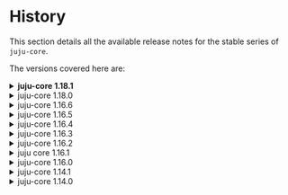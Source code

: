 # History

This section details all the available release notes for the stable series of
`juju-core`.

The versions covered here are:

<details id="1.18.1"><summary><strong>juju-core 1.18.1</strong></summary>
<p>A new stable release of Juju, juju-core 1.18.1, is now available.
This release replaces 1.18.0.</p>
<h4>Getting Juju</h4>
<p>juju-core 1.18.1 is available in trusty and backported to earlier
series in the following PPA <a href="https://launchpad.net/%7Ejuju/+archive/stable">https://launchpad.net/~juju/+archive/stable</a></p><p>If you use the local provider, be sure to install the juju-local package
if it is not already installed. Juju's local requirements have changed.
Upgrading local juju environments without the juju-local package is not
advised.</p>
<h4>Notable</h4>
<ul><li>Working with Ubuntu 12.04 Precise and 14.04 Trusty</li></ul>
<h4>Resolved issues</h4>
<ul>
<li>Juju upgrade-juju 1.16.6 -&gt; 1.18 (tip) fails
Lp 1299802</li>
<li>Peer relation disappears during upgrade of juju
Lp 303697</li>
<li>The public-address changed to internal bridge after juju-upgrade
Lp 1303735</li>
<li>juju cannot downgrade to same major.minor version with earlier
patch number
Lp 1306296</li>
<li>Juju 1.18.0, can not deploy local charms without series
Lp 1303880</li>
<li>Juju scp no longer allows multiple extra arguments to pass through
Lp 1306208</li>
<li>Juju tests fail with release version number 1.18.0
Lp 1302313</li>
<li>Charm store tests do not pass with juju-mongodb
Lp 1304770</li>
</ul>
<h4>Working with Ubuntu 12.04 Precise and 14.04 Trusty</h4>
<p>Juju 1.18.x is the first Juju that is aware of two Ubuntu LTS releases.
In the past, when bootstrapping the state-server or deploying a charm,
Juju selected Ubuntu 12.04 Precise when the serie was not specified. If
you care about the version of Ubuntu used, then you want to specify the
series</p><p>You can specify the series of the state-server and set the default charm
series by adding "default-series" to environments.yaml. Setting
"default-series" is the only way to specify the series of the
state-server (bootstrap node). For example, if your local machine is
Ubuntu 14.04 trusty, but your organisation only supports Ubuntu 12.04
Precise in the cloud, you can add this to your environment in
environments.yaml:</p>
<pre class="prettyprint">
default-series: precise
</pre>
<p>
There are many ways to specify the series to deploy with a charm. In
most cases you don't need to. When you don't specify a series, Juju
checks the environment's "default-series", and if that isn't set, Juju
asks the charm store to select the best series to deploy with the charm.
The series of the state-server does not restrict the series of the
charm. You can use the best series for a charm when deploying a service.</p>
<p>When working with local charms, Juju cannot fall back to the charm
store, it falls back to the environment's "default-series". You must
specify the series in the environment or when deploying the charm. If
your environment is running, you can add "default-series" like so:</p>
<pre>juju set-environment default-series=precise</pre>
<p>These commands choose Ubuntu 12.04 Precise when "default-series" is set
to "precise" in the environment:</p>
<pre class="prettyprint">
juju deploy cs:precise/mysql
juju deploy precise/mysql
juju deploy mysql
juju deploy local:precise/mysql
juju deploy loca:mysql
</pre>

</details>
<details id="1.18.0"><summary>juju-core 1.18.0</summary>
<p>A new stable release of Juju, juju-core 1.18.0, is now available.
This release replaces 1.16.6.</p>
<h4 id="getting-juju">Getting Juju</h4>
<p>juju-core 1.18.0 is available in trusty and backported to earlier
series in the following PPA
  <a href="https://launchpad.net/%7Ejuju/+archive/stable">https://launchpad.net/~juju/+archive/stable</a></p><p>If you use the local provider, be sure to install the juju-local package
if it is not already installed. Juju’s local requirements have changed.
Upgrading local juju environments without the juju-local package is not
advised.</p>
<h4 id="new-and-notable">New and Notable</h4>

<ul>
<li>Support for proxies</li>
<li>Managing authorised ssh keys</li><li>Backup and restore the state-server (bootstrap node)</li><li>Run arbitrary commands on some or all instances</li>
<li>Use metadata generate-tools instead of sync-tools to generated
simple streams metadata</li>
<li>The bootstrap --source option was replaced with --metadata-source</li>
<li>Timeouts for bootstrap are configurable for environments</li>
<li>Bootstrapping the local provider for lxc no longer requires sudo</li>
<li>Juju local provider can use clone for faster LXC</li>
<li>Juju now supports juju-mongodb, a mongodb tuned for juju’s needs</li>
<li>The &quot;null&quot; provider is now called &quot;manual&quot; in the juju config.</li>
<li>The destroy-environment command requires the environment name</li>
<li>Juju unset-env</li>
<li>Juju retry-provisioning</li>
<li>Bash completions include flags, machines, services, and units</li>
</ul>

<h4 id="resolved-issues">Resolved issues</h4>

<ul>
<li>--upload-tools failure preventing bootstrap completing.
Lp 1239558</li><li>Invalid SSL certificate after rebootstrapping.
Lp 1130255</li><li>Killing instance outside of juju, doesn&#39;t get noticed.
Lp 1205451</li><li>Juju bootstrap fails with openstack provider (failed unmarshaling the
response body)
Lp 1209003</li><li>Manual provider bootstrap fails with error about sftp scheme.
Lp 1235717</li><li>Manual provider doesn&#39;t install mongo from the cloud archive.
Lp 1238934</li><li>Manual provider uses reverse-lookup result instead of &quot;bootstrap-host&quot;
Lp 1246905</li><li>Manual provider requires that machines have DNS records.
Lp 1254629</li><li>Juju broken with OpenStack Havana for tenants with multiple networks.
Lp 1241674</li><li>Juju destroy-environment no longer returns error when no environment
exists
Lp 1225238</li><li>Local provider isn&#39;t usable after an old environment has been
destroyed
Lp 1238541</li><li>Manual provider client cache prevents reuse of env by name
Lp 1238948</li><li>destroy-environment no longer removes .jenv
Lp 1246343</li><li>Manual bootstrap / provisioning does not add the ubuntu user
Lp 1261343</li><li>Concurrent charm deployments corrupts deployments
Lp 1067979</li><li>Juju status reports &#39;missing&#39; instance-state when not run as root
Lp 1237259</li><li>Juju uses tools for the wrong architecture when unable to find correct
tools
Lp 1227722</li><li>Call to relation-get failing with &#39;permission denied&#39;
Lp 1239681</li></ul>

<h3 id="support-for-proxies">Support for proxies</h3>
<p>Proxies can now be configured for the providers in the environments.yaml
file, or added to an existing environment using &quot;juju set-env&quot; The
configuration options are:</p><div class="highlight"><pre><span class="o">-</span> <span class="n">http</span><span class="o">-</span><span class="n">proxy</span>
<span class="o">-</span> <span class="n">https</span><span class="o">-</span><span class="n">proxy</span>
<span class="o">-</span> <span class="n">ftp</span><span class="o">-</span><span class="n">proxy</span>
<span class="o">-</span> <span class="n">no</span><span class="o">-</span><span class="n">proxy</span>
</pre></div><p>The protocol-specific options accept a URL. The &quot;no-proxy&quot; option
accepts a comma-separated list of host names or addresses.</p><p>The proxy options are exported in all hook execution contexts, and also
available in the shell through &quot;juju ssh&quot; or &quot;juju run&quot;.</p><p>There are three additional proxy options specific for apt. These are set
to be the same as the non-apt proxy values, but can be overridden
independently:</p><div class="highlight"><pre><span class="o">-</span> <span class="n">apt</span><span class="o">-</span><span class="n">http</span><span class="o">-</span><span class="n">proxy</span>
<span class="o">-</span> <span class="n">apt</span><span class="o">-</span><span class="n">https</span><span class="o">-</span><span class="n">proxy</span>
<span class="o">-</span> <span class="n">apt</span><span class="o">-</span><span class="n">ftp</span><span class="o">-</span><span class="n">proxy</span>
</pre>

<p>For example, with a squid-deb-proxy running on a laptop, you can specify
the apt-http-proxy to use it for the containers by specifying the host
machine’s network-bridge:</p>
<pre class="prettyprint">apt-http-proxy: http://10.0.3.1:8000</pre>

<h3 id="managing-authorised-ssh-keys">Managing authorised ssh keys</h3>
<p>Juju&#39;s ssh key management allows people other than the person who
bootstrapped an environment to ssh into Juju machines/nodes.
The authorised-keys command accepts 4 subcommands:</p>
<ul>
<li>add - add ssh keys for a Juju user</li><li>delete - delete ssh keys for a Juju user</li><li>list - list ssh keys for a Juju user</li><li>import - import Launchpad or Github ssh keys</li></ul>
<p><code>import</code> can be used in clouds with open networks to pull ssh keys from
Launchpad or Github. For example:</p><div class="highlight"><pre><span class="n">juju</span> <span class="n">authorised</span><span class="o">-</span><span class="n">keys</span> <span class="n">import</span> <span class="n">lp</span><span class="o">:</span><span class="n">wallyworld</span>
</pre></div><p><code>add</code> can be used to import the provided key, which is necessary for
clouds that do not have internet access.</p><p>Use the key fingerprint or comment to specify which key to delete.
You can find the fingerprint for a key using <code>ssh-keygen</code>.</p><p>Juju cannot not manage existing keys on manually provisioned machines.
Juju will prepend &quot;Juju:&quot; to the comments of all keys that it adds to a
machine. These are the only keys it can &quot;list&quot; or &quot;delete&quot;.</p><p>Note that keys are global and grant access to all machines. When a key
is added, it is propagated to all machines in the environment. When a
key is deleted, it is removed from all machines. You can learn more
details by running &quot;juju authorised-keys --help&quot;.</p>
<h3 id="backup-and-restore-state-server-(bootstrap-node)">Backup and restore state-server (bootstrap node)</h3>
<p>Juju provides backup and restore commands to recover the juju
state-server in case or failure. The juju backup command creates a
tarball of the state-server’s configuration, keys, and environment data.</p>
<pre class="prettyprint">
juju switch my-env
juju backup
</pre>
<p>The juju restore command creates a new juju bootstrap instance using a
backup file. It updates the existing instances in the environment to
recognise the new state-server. The command ensures the state-server is
not running before it creates the replacement. As with the normal
bootstrap command, you can pass --constraints to setup the new
state-server.</p>
<pre class="prettyprint">
juju switch my-env
juju restore juju-backup-2014-02-21.tgz
</pre>
<p>You can learn more details by running &quot;juju restore --help&quot;.</p>
<h3 id="run-arbitrary-commands-on-some-or-all-instances">Run arbitrary commands on some or all instances</h3>
<p>The run command can be used by devops or scripts to inspect or do
work on services, units, or machines. Commands for services or units
are executed in a hook context. Charm authors can use the run
command to develop and debug scripts that run in hooks.</p><p>For example, to run <code>uname</code> on every instance:</p>
<pre class="prettyprint">
juju run "uname -a" --all
</pre>
<p>Or to run uptime on some instances:</p>
<pre class="prettyprint">
juju run "uptime" --machine=2
juju run "uptime" --service=mysql
</pre>
<p>You can learn more details by running <code>juju run --help</code>.</p>

<h3 id="use-metadata-generate-tools">Use metadata generate-tools instead of sync-tools to generate simplestreams metadata</h3>
<p>The <code>sync-tools</code> command previously generated simple streams metadata for
local juju tools when provided with the --destination option. This is no
longer the case. You can create the simple streams metadata for tools
thusly:

<pre class="prettyprint">
mkdir -p $MY_DIR/tools/streams/v1
mkdir -p $MY_DIR/tools/releases
cp $PUBLIC_TOOLS/*tgz $MY_DIR/tools/releases
juju metadata generate-tools -d $MY_DIR
</pre>

<p>Upload the tools directory to your private cloud. Set the
tools-metadata-url option in the environment’s yaml to point to the
tools URL. For more details, run &quot;juju metadata --help&quot;.</p><p>The bootstrap --source option was replaced with --metadata-source</p><p>The juju bootstrap command previously accepted the --source option which
was the local path to a directory of juju tools. The bootstrap command
now has a --metadata-source option that accepts the local path to simple
streams metadata and tools. If your workflow previously was to download
the juju tools to a local directory, then bootstrap with the --source
option to upload the tools to your environment, you need to run &quot;juju
metadata generate-tools&quot; per the previous section. For more details,
run &quot;juju bootstrap --help&quot;.</p>
<h3 id="timeouts-for-bootstrap-are-configurable-for-environments.">Timeouts for bootstrap are configurable for environments.</h3>
<p>Environments that need more time to provision an instance can configure
3 options the environments.yaml. MAAS environments often need to set
bootstrap-timeout to 1800.</p>
<ul>
<li>bootstrap-timeout (default: 600s)</li><li>bootstrap-retry-delay (default: 5s)</li><li>bootstrap-addresses-delay (default: 10s)</li></ul>

<h3 id="bootstrapping-the-local-provider-for-lxc-no-longer-requires-sudo">Bootstrapping the local-provider for lxc no longer requires sudo</h3>
<p>The Juju bootstrap command cannot be run as root. Bootstrap will prompt
for a password to use sudo as needed to set up the environment. This
addresses several issues that arose because the owner and permissions of
the local environment files were different from the owner of the
process. The juju status command for example now reports the status of
the machines without the need to run it with sudo.</p><p>If you have used the local provider before, you may need to manually
clean up some files that are still owned by root. The environment’s jenv
file commonly needs to be removed. If your local environment is named
&quot;local&quot; then there may be a local.jenv owned by root with the JUJU_HOME
directory (~/.juju). After the local environment is destroyed, you can
remove the file like this</p><div class="highlight"><pre><span class="err">$</span> <span class="n">sudo</span> <span class="n">rm</span> <span class="o">~/</span><span class="p">.</span><span class="n">juju</span><span class="o">/</span><span class="n">environments</span><span class="o">/</span><span class="n">local</span><span class="p">.</span><span class="n">jenv</span>
</pre></div><p>Juju local provider can use clone for faster LXC</p><p>The local provider can use lxc-clone to create the containers used as
machines. This feature is controlled by the &quot;lxc-clone&quot; option. The
default is &quot;true&quot; for Trusty and above, and &quot;false&quot; for earlier Ubuntu
releases. You can try to use lxc-clone on earlier releases, but it is
not a supported. It may well work. You can enable lxc-clone in
environments.yaml thusly:</p><div class="highlight"><pre><span class="n">lxc</span><span class="o">-</span><span class="n">clone</span><span class="o">:</span> <span class="nb">true</span>
</pre></div><p>The local provider is btrfs-aware. If your LXC directory is on a btrfs
filesystem, the clones use snapshots and are much faster to create and
take up much less space. There is also support for using aufs as a
backing-store for the LXC clones, but there are some situations where
aufs doesn’t entirely behave as intuitively as one might expect, so this
must be turned on explicitly.</p>
<div class="highlight"><pre><span class="n">lxc</span><span class="o">-</span><span class="n">clone</span><span class="o">-</span><span class="n">aufs</span><span class="o">:</span> <span class="nb">true</span>
</pre></div><p>When using clone, the first machine to be created will create a
&quot;template&quot; machine that is used as the basis for the clones. This will
be called `juju-[series]-template`, so for a precise image, the name is
&quot;juju-precise-template&quot;. Do not modify or start this image while a
local provider environment is running because you cannot clone a running
lxc machine.</p>
<h3 id="juju-now-supports-juju-mongodb,-a-mongodb-tuned-for-juju’s-needs">Juju now supports juju-mongodb, a mongodb tuned for juju’s needs</h3>
<p>The Juju state-server (bootstrap node) prefers juju-mongodb. The package
is available in Ubuntu Trusty, the new db will be used when a Trusty
environment is bootstrapped. The juju-local package on Trusty will
install juju-mongodb if it is not already installed. Upgrades of the
juju-local package will continue to use mongodb-server to preserve
continuity with existing local environments.</p>
<h3 id="destroying-environments">Destroying environments</h3>
<p>The destroy-environment command requires you to specify the environment
name:</p><div class="highlight"><pre><span class="err">$</span> <span class="n">juju</span> <span class="n">destroy</span><span class="o">-</span><span class="n">environment</span> <span class="n">my</span><span class="o">-</span><span class="n">press</span><span class="o">-</span><span class="n">site</span>
</pre></div><p>Previously, destroy-environment would destroy the current environment,
which might not be the one you want to destroy.</p>
<h3 id="juju-unset-env">Juju unset-env</h3>
<p>The unset-env command allows you to reset one or more the environment
configuration attributes to its default value in a running Juju
instance. Attributes without defaults are removed. Attempting to
remove a required attribute with no default will result in an error.
Multiple attributes may be removed at once; keys are space-separated.</p><div class="highlight"><pre><span class="err">$</span> <span class="n">juju</span> <span class="n">unset</span><span class="o">-</span><span class="n">env</span>
</pre></div>
<h3 id="juju-retry-provisioning">Juju retry-provisioning</h3>
<p>You can use the retry-provisioning command in cases where deploying
services, adding units, or adding machines fails. The command allows you
to specify machines which should be retried to resolve errors reported
in status.</p><p>For example, after you deployed 100 units and machines, status reports
that machines 3, 27 and 57 could not be provisioned because of a rate
limit exceeded error. You can ask juju to retry:</p><div class="highlight"><pre><span class="err">$</span> <span class="n">juju</span> <span class="n">retry</span><span class="o">-</span><span class="n">provisioning</span> <span class="mi">3</span> <span class="mi">27</span> <span class="mi">5</span>
</pre></div>
<h3 id="bash-completions-include-flags,-machines,-services,-and-units">Bash completions include flags, machines, services, and units</h3>
<p>Bash command line completions are improved. Pressing the TAB key will
complete juju commands and their flags. Completion will also look up the
machines, services, and units in an environment and suggest them.</p><p>We encourage everyone to subscribe the mailing list at
<a href="mailto:juju-dev@lists.canonical.com">juju-dev@lists.canonical.com</a>, or join us on #juju-dev on freenode.</p>
</details>

<details id="1.16.6"><summary>juju-core 1.16.6</summary>
<p>A new stable release of Juju, juju-core 1.16.6, is now available.
This release replaces 1.16.5.</p>
<h4>Getting Juju</h4>
<p>juju-core 1.16.6 is available in trusty and backported to earlier
series in the following PPA <a href="https://launchpad.net/%7Ejuju/+archive/stable">https://launchpad.net/~juju/+archive/stable</a></p>
<h4>Resolved issues</h4>

<ul>
<li>Azure provider handles 307 temporary redirects poorly
Lp 1269835</li>
<li>Loading state on bootstrap ignores ssl-hostname-verification setting
Lp 1268913</li>
<li>Provide remove-* aliases for destroy-service and destroy-machine
Lp 1261628</li>
</ul><h4>Notable Changes</h4>
<p>This release addresses intermittent failures observed in recent weeks in Azure.
Users may have seen “(request failed...307: Temporary Redirect)” when issuing
juju commands.</p><p>The destroy-service and destroy-machine commands were renamed to remove-service
and remove-machine respectively. The commands are still available under their
old names; no scripts were harmed in the making of this release.</p>
</details>
<details id="1.16.5"><summary>juju-core 1.16.5</summary>
<p>A new stable release of Juju, juju-core 1.16.5, is now available.
This release replaces 1.16.4.</p>
<h4>Getting Juju</h4>
<p>juju-core 1.16.5 is available in trusty and backported to earlier
series in the following PPA <a href="https://launchpad.net/%7Ejuju/+archive/stable">https://launchpad.net/~juju/+archive/stable</a></p>
<h4>Resolved issues</h4>

<ul>
<li>service with no units stuck in lifecycle dying
Lp 1233457</li>
<li>destroy-machine --force
Lp 089291</li>
<li>destroy-machine --force plays badly with provisioner-safe-mode
Lp 1259473</li>
<li>API incompatibility: ERROR no such request "DestroyMachines" on Client
Lp 1252469</li>
<li>juju destroy-machine is incompatible in trunk vs 1.16
Lp 1253643</li>
<li>juju get give a "panic: index out of range" error
Lp 1227952</li>
<li>[maas] juju set-env fails after upgrading to 1.16.2+
Lp 1256179</li>
<li>juju destroy-environment destroys other environments
Lp 1257481</li>
</ul><h4>Notable Changes</h4>
<p>Juju may report the status of a service and machine that was terminated
outside of Juju. Juju did not notice that the machine is gone. This
release provides minor fixes to identify the case, and a feature to
explicitly tell juju that the machine is gone.</p><p>juju destroy-machine --force</p><p>The destroy-machine command will destroy the machine as needed, and
remove it from its list of available machines. Machines that are
responsible for the environment cannot be destroyed. Machines running
units or containers can only be destroyed with the --force flag; doing
so will also destroy all those units and containers without giving them
any opportunity to shut down cleanly.</p><p>Future version of Juju will notice when machines <em>disappear</em> without the
need of “destroy-machine --force”.</p>
</details>


<details id="1.16.4"><summary>juju-core 1.16.4</summary>
<p>A new stable release of Juju, juju-core 1.16.4, is now available.
This release replaces 1.16.3.</p>
<h4>Getting Juju</h4>
<p>juju-core 1.16.4 is available in trusty and backported to earlier
series in the following PPA <a href="https://launchpad.net/%7Ejuju/+archive/stable">https://launchpad.net/~juju/+archive/stable</a></p>
<h4>Resolved issues</h4>

<ul>
<li>Update Juju to make a "safe mode" for the provisioner
Lp 1254729</li>
<li>juju set-env fails for boolean attributes
Lp 1254938</li>
<li>juju-update-bootstrap-address plugin
Lp 1254579</li>
</ul>
</details>
<details id="1.16.3"><summary>juju-core 1.16.3</summary>
<p>A new stable release of Juju, juju-core 1.16.3, is now available. This
release replaces 1.16.0.</p>
<h4>Getting Juju</h4>
<p>juju-core 1.16.3 is available in trusty and backported to earlier series
in the following PPA <a href="https://launchpad.net/%7Ejuju/+archive/stable">https://launchpad.net/~juju/+archive/stable</a></p>
<h4>Resolved issues</h4>

<ul><li>local provider deploys fail with 'install hook failed'
Lp 247299</li></ul>
</details>

<details id="1.16.2"><summary>juju-core 1.16.2</summary>
<p>A new stable release of Juju, juju-core 1.16.2, is now available.
This release replaces 1.16.0.</p>
<h4>Getting Juju</h4>
<p>juju-core 1.16.2 is available in trusty and backported to earlier
series in the following PPA <a href="https://launchpad.net/%7Ejuju/+archive/stable">https://launchpad.net/~juju/+archive/stable</a></p>
<h4>Resolved issues</h4>

<ul>
<li>Azure bootstrap fails, versioning header is not specified. All
versions of juju deploying to Azure experienced this bug when
Azure updated its API on 2013-10-28. This release restores service.
Lp 1246320.</li>
<li>Local provider fails to start; connection refused or machines stuck
in pending. Local deploys (LXC) are now given storage. Container
information is now provided for MaaS config.
Lp 1240709 and Lp 1246556</li>
<li>Running destroy-environment with juju on MaaS must only destroy
nodes that juju controls.
Lp 1081247 and Lp 1081247</li>
<li>Ensure the cloud-archive key is installed so that downloads work
without additional verification.
Lp 1243861.</li>
<li>Relation names can contain underscores.
Lp 1245004</li>
</ul>

</details>

<details id="1.16.1"><summary>juju core 1.16.1</summary>
<p>Released:2013-10-31 </p>
</details>

<details id="1.16.0"><summary>juju-core 1.16.0</summary>
<p>A new stable release of Juju, juju-core 1.16.0, is now available.</p>
<h4>Getting Juju</h4>
<p>juju-core 1.16.0 is available in Saucy and backported to earlier series
in the following PPA <a href="https://launchpad.net/%7Ejuju/+archive/stable">https://launchpad.net/~juju/+archive/stable</a></p>
<h4>New and Notable</h4>

<ul>
<li>bootstrap now matches on major and minor version numbers when locating
tools</li>
<li>public-bucket-url is deprecated, use tools-url and/or
image-metadata-url instead</li>
<li>users running from source no longer need to manually specify
--upload-tools in order to have tools available for bootstrapping</li>
<li>tools retrieval is now handled using simplestreams metadata, similar
to how image id lookup works</li>
<li>tools no longer have to be located in a publicly readable cloud
storage instance; they can be served by any HTTP server eg apache</li>
<li>new constraint: tags. This constraint is currently only supported by
MaaS environments, and allows you to specify nodes by tags applied to
them in MaaS. Example: juju deploy mysql --constraints tags=foo,bar
will deploy mysql to a node that is tagged with both the "foo" tag and
the "bar" tag.</li>
<li>the "null" provider is now available, for creating environments with
existing machines.</li>
<li>admin-secret is now chosen automatically if omitted from the
configuration of a new environment.</li>
<li>control-bucket is now chosen automatically if omitted from the
configuration for new ec2 and openstack environments.</li>
<li>Logging has changed. You can specify an environment variable
"JUJU_LOGGING_CONFIG", or you can specify --log-config on the command
line. To show the log on the command line, now use --show-log. The
--debug has been kept to be short-hand for "--log-config==DEBUG
--show-log", and --verbose has been deprecated with its current meaning.</li>
</ul><h4>Resolved issues</h4>

<ul>
<li>"juju add-machine ssh:..." no longer fails when an IP address is
specified instead of a hostname. LP #1225825</li>
<li>Bootstrap nodes will now only run one copy of Mongodb, this will
result in lower resource utilisation and faster startup of the bootstrap
node. Closes LP #1210407</li>
<li>EC2 accounts in default VPC mode now work with juju. LP #1221868</li>
<li>The unset command is now available from the command line. LP #1237929
Configuration changes</li>
<li>tools-url is a new configuration option used to specify the location
where the tools tarballs may be found. If specified, this overrides the
default tools repository.</li>
<li>image-metadata-url is a new configuration option used to specify the
location where image metadata may be found. This is only normally
required for private Openstack deployments.</li>
<li>public-bucket-url is deprecated - use tools-url to specify where tools
are located (if not handled automatically by your cloud provider).</li>
</ul><h4>Testing on Canonistack and HP Cloud</h4>
<p>Starting with this release, there is no longer any requirement to use a
public-bucket-url configuration attribute when bootstrapping Canonistack
or HP Cloud environments. The public-bucket-url attribute is deprecated
and you are advised to remove it from your environment configuration.</p>
<h4>Bootstrapping and tools</h4>
<p>When Juju bootstraps an environment, it searches for a tools tarball
matching the version of the Juju client used to run the bootstrap. Prior
to this release, any tools with the same major version number as the
Juju client were considered a match. Starting with this release, both
the major and minor version numbers must match. This is to prevent any
subtle and hard to find bugs due to version mismatch from manifesting
themselves.</p><p>For users of Juju on EC2, HP Cloud, Azure, and Canonistack, where the
tools are maintained by Canonical in the cloud itself, and MASS, with
access to the web to download the tools, there will be no noticeable
change. For private cloud setups, more care will be needed to ensure all
the required tools tarballs are available.</p>
<h4>Configuring tools</h4>
<p>A focus of this release is to make bootstrapping a Juju environment work
better out of the box, eliminating the need for manual configuration
steps. To this end, the following improvements are delivered:</p>
<ol>
<li>HP Cloud and Canonistack users no longer need any special
configuration over and above what goes into any generic Openstack setup
for Juju.</li>
<li>Users who compile and run Juju from source can bootstrap without
manually having to tell Juju to upload a custom tools tarball. The
upload-tools bootstrap option is still available to force a tools
upgrade, but it is no longer required just to bootstrap the first time
or when starting again after an environment has been destroyed.</li>
</ol><p>Users who wish to run Juju in HP Cloud from scratch can now just follow
the same steps as used for EC2:</p>
<ol>
<li>run juju init</li>
<li>source a credentials file containing username, password, region etc,
or edit the newly created ~/.juju/environments.yaml file to add
username, password, region etc to the hpcloud environment block</li>
<li>run juju bootstrap -e hpcloud</li>
</ol><p>HP Cloud users can run juju switch hpcloud to make the default
environment hpcloud and remove the need to use the -e parameter with
each Juju command.</p>
<h4>Private Openstack deployments</h4>
<p>Tools can now be served by any http server, or from a shared mounted
directory accessible from the cloud, removing the requirement to place
the tools in a cloud storage instance. Using a cloud storage instance is
still possible of course, but this option may be more desirable for
users who wish to set up a private cloud without outgoing web access.
The steps are as follows:</p>
<ol>
<li>Copy the tools tarballs for a given Juju version to a directory
named like:
/tools/releases</li>
<li>run juju sync-tools --all --source= --destination=</li>
<li>Configure your http server to serve to contents of
under http://</li>
<li>Add tools-url: http:// to your environments.yaml file.</li>
</ol><p>An alternative to using http is to copy the tools directory itself, from
, to a shared drive which is accessible to client machines
and cloud instances via a common mounted directory. In that case, add an
entry like this to your environments.yaml:
<pre class="prettyprint">tools-url: file://mounted_dir</pre>
<p>Users who still wish to place the tools in a cloud instance should
copy the tools directory itself to a publicly readable storage instance.
Thenadd the tools-url entry to environments.yml:
<pre class="prettyprint">tools-url: https:///tools</pre>
<p>A final alternative for locating tools is to copy the entire tools
directory created above to the cloud’s control bucket, as specified in
the environments.yaml file. No tools-url configuration is required, but
note that these tools will only be visible to that one particular Juju
environment.</p>
<h4>Configuring image metadata</h4>
<p>Just as private Openstack deployments need to configure where tools are
located, so too does the location of the image metadata need to be
specified. This is not applicable for supported openstack clouds like HP
Cloud and Canonistack, only private deployments. Prior to this release,
the public-bucket-url was used to point to the location of the metadata.
Now, configure the image-metadata-url as follows:
<pre class="prettyprint">  image-metadata-url: /juju-dist</pre>
<p>Note that the image metadata no longer has to be kept in a cloud storage
instance. The above example simply assumes the metadata will be kept in
the same location as prior to this release. But as with tools, the image
metadata may be server from any http url or even a directory using
file://</p>
</details>


<details id="1.14.1"><summary>juju-core 1.14.1</summary>
<p>A new stable release of Juju, juju-core 1.14.1, is now available.</p><p>This release replaces juju-core 1.14.0. It reconciles differences between juju clients.</p>
<h4>Getting Juju</h4>
<p>juju-core 1.14.1 is available in Saucy and backported to earlier series in the following PPA</p><p><a href="https://launchpad.net/%7Ejuju/+archive/stable">https://launchpad.net/~juju/+archive/stable</a></p>
<h4>New and Notable</h4>

<ul>
<li>The Microsoft Azure provider is now considered ready for use.</li>
<li>lp # 1184786 juju cli now gives a clearer error message when the deprecated default-image-id key is found.</li>
<li>When debugging hooks, juju will set the $PS1 value to $JUJU<em>UNIT</em>NAME:$JUJU<em>HOOK</em>NAME %. This results in a shorter and more useful prompt. Closes ##1212903</li>
<li>Juju plugins no longer required the caller to escape all arguments passed to the plugin.</li>
<li>The new command “juju unset  …” allows a configuration setting for a service to be removed. Removing the configuration setting will revert it to the charm default. This is the first step in solving #1194945.</li>
<li>The Windows Azure provider now defines a public storage container for tools. No configuration changes are required. Closes #1216770.</li>
<li>The debug-hooks subcommand is now implemented. Closed issue #1027876</li>
<li>The status subcommand now accepts service/unit filters, to limit output; see “juju help status” for more information. Partially addresses issue #1121916</li>
<li>The juju cli command now returns a better error message when run against an environment that has not been bootstrapped. Closes issue #1028053.</li>
</ul><h4>Resolved issues</h4>

<ul>
<li>The destroy-environment subcommand now requests confirmation before running, with an option to quietly proceed (-y/--yes). Closed issue #1121914.</li>
<li>The cost calculation for the openstack provider was updated to bias towards the lowest number of CPU cores when choosing a machine type matching the provided instance constraints. This closes issue #1210086.</li>
<li>The unit agent now removes stale sockets when restarting. Closes #1212916</li>
<li>A bug relating to the formatting of tool versions has been resolved. This formatting error was only visible when using the -v or --debug flag. Closes #1216285.</li>
<li>lp #1206628 a bug related to the name of an upstart job created for a service unit has been corrected.</li>
<li>lp # 1207230 a bug related specifying the type of local provider container has been corrected.</li>
</ul><h4>Known issues</h4>

<ul><li>The JUJU_ENV environment variable is not being passed down to plugins. LP #1216254.</li></ul><h4>Testing on Canonistack and HP Cloud</h4>
<p>A publicly readable bucket has been created for holding the Juju tools on Canonistack. To use it, put this in your ~/.juju/environments.yaml (all on one line):</p>

<pre class="prettyprint">
public-bucket-url: https://swift.canonistack.canonical.com/v1/AUTH_526ad877f3e3464589dc1145dfeaac60
</pre>
<p>For HP Cloud the public bucket is available at:</p>
<pre class="prettyprint">
public-bucket-url: https://region-a.geo-1.objects.hpcloudsvc.com/v1/60502529753910
</pre>
</details>

<details id="1.14.0"><summary>juju-core 1.14.0</summary>
<p>A new stable release of Juju, juju-core 1.14.0, is now available.</p>
<h4>Getting Juju</h4>
<p>juju-core 1.14.0 is available in Saucy and backported to earlier series in the following PPA</p><p><a href="https://launchpad.net/%7Ejuju/+archive/stable">https://launchpad.net/~juju/+archive/stable</a></p>
<h4>New and Notable</h4>

<ul>
<li>The Microsoft Azure provider is now considered ready for use.</li>
<li>lp # 1184786 juju cli now gives a clearer error message when the deprecated default-image-id key is found.</li>
<li>When debugging hooks, juju will set the $PS1 value to $JUJU<em>UNIT</em>NAME:$JUJU<em>HOOK</em>NAME %. This results in a shorter and more useful prompt. Closes ##1212903</li>
<li>Juju plugins no longer required the caller to escape all arguments passed to the plugin.</li>
<li>The new command “juju unset  …” allows a configuration setting for a service to be removed. Removing the configuration setting will revert it to the charm default. This is the first step in solving #1194945.</li>
<li>The Windows Azure provider now defines a public storage container for tools. No configuration changes are required. Closes #1216770.</li>
<li>The debug-hooks subcommand is now implemented. Closed issue #1027876</li>
<li>The status subcommand now accepts service/unit filters, to limit output; see “juju help status” for more information. Partially addresses issue #1121916</li>
<li>The juju cli command now returns a better error message when run against an environment that has not been bootstrapped. Closes issue #1028053.</li>
</ul><h4>Resolved issues</h4>

<ul>
<li>The destroy-environment subcommand now requests confirmation before running, with an option to quietly proceed (-y/--yes). Closed issue #1121914.</li>
<li>The cost calculation for the openstack provider was updated to bias towards the lowest number of CPU cores when choosing a machine type matching the provided instance constraints. This closes issue #1210086.</li>
<li>The unit agent now removes stale sockets when restarting. Closes #1212916</li>
<li>A bug relating to the formatting of tool versions has been resolved. This formatting error was only visible when using the -v or --debug flag. Closes #1216285.</li>
<li>lp #1206628 a bug related to the name of an upstart job created for a service unit has been corrected.</li>
<li>lp # 1207230 a bug related specifying the type of local provider container has been corrected.</li>
</ul><h4>Known issues</h4>

<ul><li>The JUJU_ENV environment variable is not being passed down to plugins. LP #1216254.</li></ul><h4>Testing on Canonistack and HP Cloud</h4>
<p>A publicly readable bucket has been created for holding the Juju tools on Canonistack. To use it, put this in your ~/.juju/environments.yaml (all on one line):</p>

<pre class="prettyprint">
public-bucket-url: https://swift.canonistack.canonical.com/v1/AUTH_526ad877f3e3464589dc1145dfeaac60
</pre>
<p>For HP Cloud the public bucket is available at:</p>
<pre class="prettyprint">
public-bucket-url: https://region-a.geo-1.objects.hpcloudsvc.com/v1/60502529753910
</pre>
</details>
